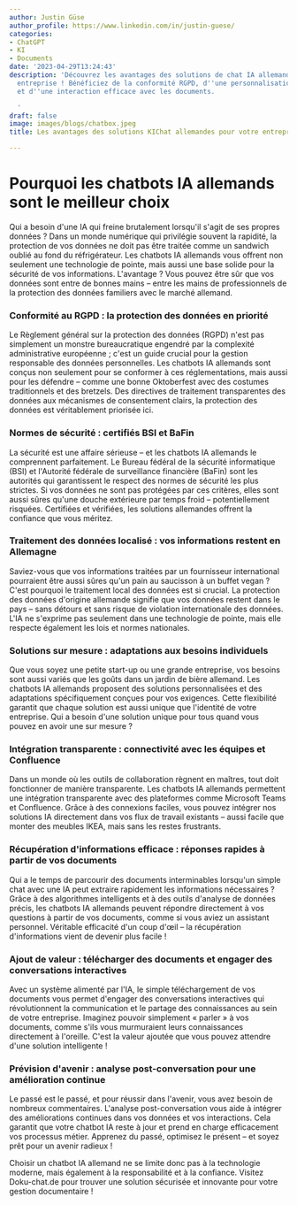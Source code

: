 ```yaml
---
author: Justin Güse
author_profile: https://www.linkedin.com/in/justin-guese/
categories:
- ChatGPT
- KI
- Documents
date: '2023-04-29T13:24:43'
description: 'Découvrez les avantages des solutions de chat IA allemandes pour votre
  entreprise ! Bénéficiez de la conformité RGPD, d''une personnalisation individuelle
  et d''une interaction efficace avec les documents.

  '
draft: false
image: images/blogs/chatbox.jpeg
title: Les avantages des solutions KIChat allemandes pour votre entreprise

---
```

# Pourquoi les chatbots IA allemands sont le meilleur choix

Qui a besoin d'une IA qui freine brutalement lorsqu'il s'agit de ses propres données ? Dans un monde numérique qui privilégie souvent la rapidité, la protection de vos données ne doit pas être traitée comme un sandwich oublié au fond du réfrigérateur. Les chatbots IA allemands vous offrent non seulement une technologie de pointe, mais aussi une base solide pour la sécurité de vos informations. L'avantage ? Vous pouvez être sûr que vos données sont entre de bonnes mains – entre les mains de professionnels de la protection des données familiers avec le marché allemand.

### Conformité au RGPD : la protection des données en priorité

Le Règlement général sur la protection des données (RGPD) n'est pas simplement un monstre bureaucratique engendré par la complexité administrative européenne ; c'est un guide crucial pour la gestion responsable des données personnelles. Les chatbots IA allemands sont conçus non seulement pour se conformer à ces réglementations, mais aussi pour les défendre – comme une bonne Oktoberfest avec des costumes traditionnels et des bretzels. Des directives de traitement transparentes des données aux mécanismes de consentement clairs, la protection des données est véritablement priorisée ici.

### Normes de sécurité : certifiés BSI et BaFin

La sécurité est une affaire sérieuse – et les chatbots IA allemands le comprennent parfaitement. Le Bureau fédéral de la sécurité informatique (BSI) et l'Autorité fédérale de surveillance financière (BaFin) sont les autorités qui garantissent le respect des normes de sécurité les plus strictes. Si vos données ne sont pas protégées par ces critères, elles sont aussi sûres qu'une douche extérieure par temps froid – potentiellement risquées. Certifiées et vérifiées, les solutions allemandes offrent la confiance que vous méritez.

### Traitement des données localisé : vos informations restent en Allemagne

Saviez-vous que vos informations traitées par un fournisseur international pourraient être aussi sûres qu'un pain au saucisson à un buffet vegan ? C'est pourquoi le traitement local des données est si crucial. La protection des données d'origine allemande signifie que vos données restent dans le pays – sans détours et sans risque de violation internationale des données. L'IA ne s'exprime pas seulement dans une technologie de pointe, mais elle respecte également les lois et normes nationales.

### Solutions sur mesure : adaptations aux besoins individuels

Que vous soyez une petite start-up ou une grande entreprise, vos besoins sont aussi variés que les goûts dans un jardin de bière allemand. Les chatbots IA allemands proposent des solutions personnalisées et des adaptations spécifiquement conçues pour vos exigences. Cette flexibilité garantit que chaque solution est aussi unique que l'identité de votre entreprise. Qui a besoin d'une solution unique pour tous quand vous pouvez en avoir une sur mesure ?

### Intégration transparente : connectivité avec les équipes et Confluence

Dans un monde où les outils de collaboration règnent en maîtres, tout doit fonctionner de manière transparente. Les chatbots IA allemands permettent une intégration transparente avec des plateformes comme Microsoft Teams et Confluence. Grâce à des connexions faciles, vous pouvez intégrer nos solutions IA directement dans vos flux de travail existants – aussi facile que monter des meubles IKEA, mais sans les restes frustrants.

### Récupération d'informations efficace : réponses rapides à partir de vos documents

Qui a le temps de parcourir des documents interminables lorsqu'un simple chat avec une IA peut extraire rapidement les informations nécessaires ? Grâce à des algorithmes intelligents et à des outils d'analyse de données précis, les chatbots IA allemands peuvent répondre directement à vos questions à partir de vos documents, comme si vous aviez un assistant personnel. Véritable efficacité d'un coup d'œil – la récupération d'informations vient de devenir plus facile !

### Ajout de valeur : télécharger des documents et engager des conversations interactives

Avec un système alimenté par l'IA, le simple téléchargement de vos documents vous permet d'engager des conversations interactives qui révolutionnent la communication et le partage des connaissances au sein de votre entreprise. Imaginez pouvoir simplement « parler » à vos documents, comme s'ils vous murmuraient leurs connaissances directement à l'oreille. C'est la valeur ajoutée que vous pouvez attendre d'une solution intelligente !

### Prévision d'avenir : analyse post-conversation pour une amélioration continue

Le passé est le passé, et pour réussir dans l'avenir, vous avez besoin de nombreux commentaires. L'analyse post-conversation vous aide à intégrer des améliorations continues dans vos données et vos interactions. Cela garantit que votre chatbot IA reste à jour et prend en charge efficacement vos processus métier. Apprenez du passé, optimisez le présent – et soyez prêt pour un avenir radieux !

Choisir un chatbot IA allemand ne se limite donc pas à la technologie moderne, mais également à la responsabilité et à la confiance. Visitez Doku-chat.de pour trouver une solution sécurisée et innovante pour votre gestion documentaire !
